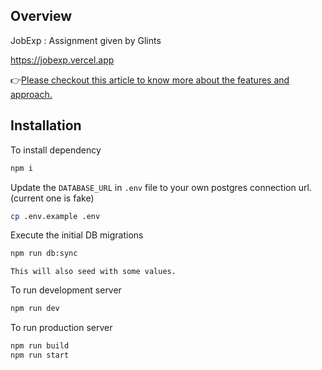 ## Overview

JobExp : Assignment given by Glints

https://jobexp.vercel.app

👉[Please checkout this article to know more about the features and approach.](https://github.com/migom6/madhurjya-pegu-frontend-01Jul2022/blob/main/markdown/Overview.md)

## Installation

To install dependency

```bash
npm i
```

Update the `DATABASE_URL` in `.env` file to your own postgres connection url. (current one is fake)

```bash
cp .env.example .env
```

Execute the initial DB migrations

```bash
npm run db:sync
```

`This will also seed with some values.`

To run development server

```bash
npm run dev
```

To run production server

```bash
npm run build
npm run start
```
